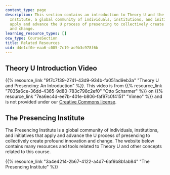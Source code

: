 ```yaml
---
content_type: page
description: This section contains an introduction to Theory U and the Presencing
  Institute, a global community of individuals, institutions, and initiatives that
  apply and advance the U process of presencing to collectively create profound innovation
  and change.
learning_resource_types: []
ocw_type: CourseSection
title: Related Resources
uid: d4e1cf0e-eaa6-c085-7c19-ac9b3c978f6b
---
```


Theory U Introduction Video
---------------------------

{{% resource_link "9f7c7f39-2741-43d9-934b-fa051ad9eb3a" "Theory U and Presencing: An Introduction" %}}. This video is from {{% resource_link "7035a6ce-36dd-4365-9d80-783c798c2ef0" "Otto Scharmer" %}} on {{% resource_link "7ea6ec4d-ee7b-401e-b806-faf97c0f4151" "Vimeo" %}} and is not provided under our [Creative Commons license](/terms/#cc).

The Presencing Institute
------------------------

The Presencing Institute is a global community of individuals, institutions, and initiatives that apply and advance the U process of presencing to collectively create profound innovation and change. The website below contains many resources and tools related to Theory U and other concepts related to this course.

{{% resource_link "3a4e4214-2b67-4122-a4d7-6af9b8b1ab84" "The Presencing Institute" %}}